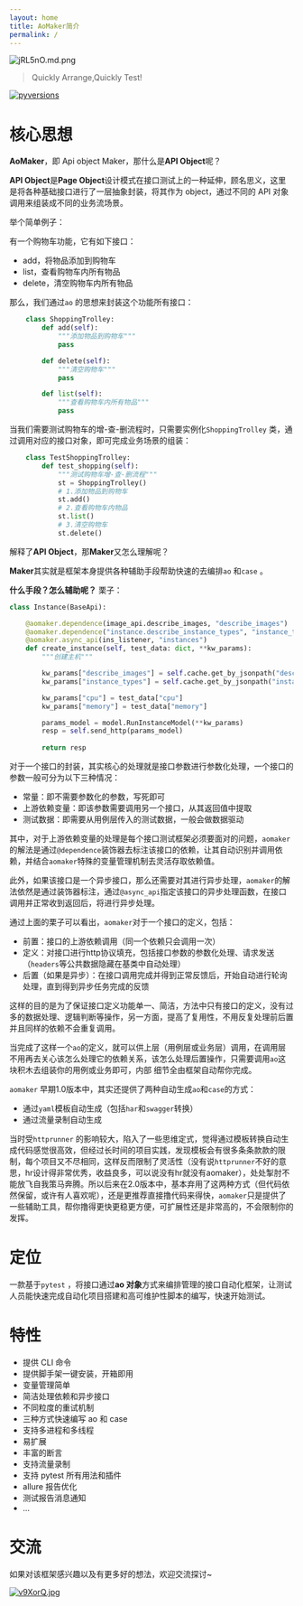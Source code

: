 ```yaml
---
layout: home
title: AoMaker简介
permalink: /
---
```


![jRL5nO.md.png](https://s1.ax1x.com/2022/07/13/jRL5nO.md.png)

> Quickly Arrange,Quickly Test!

[![pyversions](https://img.shields.io/pypi/pyversions/httprunner.svg)](https://pypi.python.org/pypi/httprunner)

# 核心思想

**AoMaker**，即 Api object Maker，那什么是**API Object**呢？

**API Object**是**Page Object**设计模式在接口测试上的一种延伸，顾名思义，这里是将各种基础接口进行了一层抽象封装，将其作为 object，通过不同的 API 对象调用来组装成不同的业务流场景。

举个简单例子：

有一个购物车功能，它有如下接口：

- add，将物品添加到购物车
- list，查看购物车内所有物品
- delete，清空购物车内所有物品

那么，我们通过`ao` 的思想来封装这个功能所有接口：

```python
    class ShoppingTrolley:
        def add(self):
            """添加物品到购物车"""
            pass

        def delete(self):
            """清空购物车"""
            pass

        def list(self):
            """查看购物车内所有物品"""
            pass
```

当我们需要测试购物车的增-查-删流程时，只需要实例化`ShoppingTrolley` 类，通过调用对应的接口对象，即可完成业务场景的组装：

```python
    class TestShoppingTrolley:
        def test_shopping(self):
            """测试购物车增-查-删流程"""
            st = ShoppingTrolley()
            # 1.添加物品到购物车
            st.add()
            # 2.查看购物车内物品
            st.list()
            # 3.清空购物车
            st.delete()
```

解释了**API Object**，那**Maker**又怎么理解呢？

**Maker**其实就是框架本身提供各种辅助手段帮助快速的去编排`ao` 和`case` 。

**什么手段？怎么辅助呢？**
栗子：
```python
class Instance(BaseApi):

    @aomaker.dependence(image_api.describe_images, "describe_images")
    @aomaker.dependence("instance.describe_instance_types", "instance_types", imp_module="apis.iaas.instance.instance")
    @aomaker.async_api(ins_listener, "instances")
    def create_instance(self, test_data: dict, **kw_params):
        """创建主机"""

        kw_params["describe_images"] = self.cache.get_by_jsonpath("describe_images", "$..image_id")
        kw_params["instance_types"] = self.cache.get_by_jsonpath("instance_types", "$..instance_type_id")

        kw_params["cpu"] = test_data["cpu"]
        kw_params["memory"] = test_data["memory"]

        params_model = model.RunInstanceModel(**kw_params)
        resp = self.send_http(params_model)
    
        return resp
```
对于一个接口的封装，其实核心的处理就是接口参数进行参数化处理，一个接口的参数一般可分为以下三种情况：
- 常量：即不需要参数化的参数，写死即可
- 上游依赖变量：即该参数需要调用另一个接口，从其返回值中提取
- 测试数据：即需要从用例层传入的测试数据，一般会做数据驱动

其中，对于上游依赖变量的处理是每个接口测试框架必须要面对的问题，`aomaker`的解法是通过`@dependence`装饰器去标注该接口的依赖，让其自动识别并调用依赖，并结合`aomaker`特殊的变量管理机制去灵活存取依赖值。

此外，如果该接口是一个异步接口，那么还需要对其进行异步处理，`aomaker`的解法依然是通过装饰器标注，通过`@async_api`指定该接口的异步处理函数，在接口调用并正常收到返回后，将进行异步处理。

通过上面的栗子可以看出，`aomaker`对于一个接口的定义，包括：
- 前置：接口的上游依赖调用（同一个依赖只会调用一次）
- 定义：对接口进行http协议填充，包括接口参数的参数化处理、请求发送（`headers`等公共数据隐藏在基类中自动处理）
- 后置（如果是异步）：在接口调用完成并得到正常反馈后，开始自动进行轮询处理，直到得到异步任务完成的反馈

这样的目的是为了保证接口定义功能单一、简洁，方法中只有接口的定义，没有过多的数据处理、逻辑判断等操作，另一方面，提高了复用性，不用反复处理前后置并且同样的依赖不会重复调用。

当完成了这样一个`ao`的定义，就可以供上层（用例层或业务层）调用，在调用层不用再去关心该怎么处理它的依赖关系，该怎么处理后置操作，只需要调用`ao`这块积木去组装你的用例或业务即可，内部 细节全由框架自动帮你完成。

`aomaker` 早期1.0版本中，其实还提供了两种自动生成`ao`和`case`的方式：
- 通过`yaml`模板自动生成（包括`har`和`swagger`转换）
- 通过流量录制自动生成

当时受`httprunner` 的影响较大，陷入了一些思维定式，觉得通过模板转换自动生成代码感觉很高效，但经过长时间的项目实践，发现模板会有很多条条款款的限制，每个项目又不尽相同，这样反而限制了灵活性（没有说`httprunner`不好的意思，hr设计得非常优秀，收益良多，可以说没有hr就没有aomaker），处处掣肘不能放飞自我策马奔腾。所以后来在2.0版本中，基本弃用了这两种方式（但代码依然保留，或许有人喜欢呢），还是更推荐直接撸代码来得快，`aomaker`只是提供了一些辅助工具，帮你撸得更快更稳更方便，可扩展性还是非常高的，不会限制你的发挥。

# 定位

一款基于`pytest` ，将接口通过**ao 对象**方式来编排管理的接口自动化框架，让测试人员能快速完成自动化项目搭建和高可维护性脚本的编写，快速开始测试。

# 特性

- 提供 CLI 命令
- 提供脚手架一键安装，开箱即用
- 变量管理简单
- 简洁处理依赖和异步接口
- 不同粒度的重试机制
- 三种方式快速编写 ao 和 case
- 支持多进程和多线程
- 易扩展
- 丰富的断言
- 支持流量录制
- 支持 pytest 所有用法和插件
- allure 报告优化
- 测试报告消息通知
- ...

# 交流

如果对该框架感兴趣以及有更多好的想法，欢迎交流探讨~

[![v9XorQ.jpg](https://s1.ax1x.com/2022/07/28/v9XorQ.jpg)](https://imgtu.com/i/v9XorQ)
